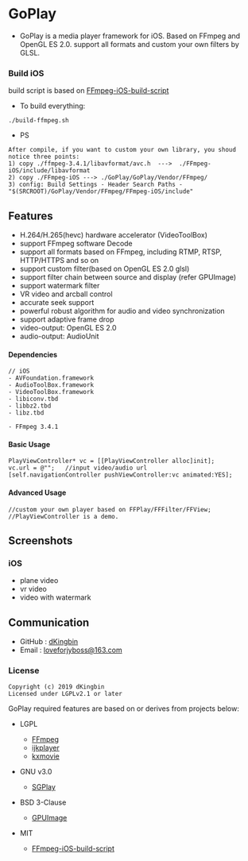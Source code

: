 # GoPlay
- GoPlay is a media player framework for iOS. Based on FFmpeg and OpenGL ES 2.0. support all formats and custom your own filters by GLSL.

### Build iOS

build script is based on [FFmpeg-iOS-build-script](https://github.com/kewlbear/FFmpeg-iOS-build-script)
	
* To build everything:
```
./build-ffmpeg.sh
```	
* PS
```
After compile, if you want to custom your own library, you shoud notice three points: 
1) copy ./ffmpeg-3.4.1/libavformat/avc.h  --->  ./FFmpeg-iOS/include/libavformat
2) copy ./FFmpeg-iOS ---> ./GoPlay/GoPlay/Vendor/FFmpeg/ 
3) config: Build Settings - Header Search Paths - "$(SRCROOT)/GoPlay/Vendor/FFmpeg/FFmpeg-iOS/include"
```

## Features

- H.264/H.265(hevc) hardware accelerator (VideoToolBox)
- support FFmpeg software Decode 
- support all formats based on FFmpeg, including RTMP, RTSP, HTTP/HTTPS and so on
- support custom filter(based on OpenGL ES 2.0 glsl)
- support filter chain between source and display (refer GPUImage)
- support watermark filter
- VR video and arcball control
- accurate seek support
- powerful robust algorithm for audio and video synchronization 
- support adaptive  frame drop
- video-output: OpenGL ES 2.0 
- audio-output: AudioUnit

#### Dependencies

```
// iOS
- AVFoundation.framework
- AudioToolBox.framework
- VideoToolBox.framework
- libiconv.tbd
- libbz2.tbd
- libz.tbd

- FFmpeg 3.4.1
```

#### Basic Usage

```
PlayViewController* vc = [[PlayViewController alloc]init];
vc.url = @"";	//input video/audio url
[self.navigationController pushViewController:vc animated:YES];
```

#### Advanced Usage

```
//custom your own player based on FFPlay/FFFilter/FFView;
//PlayViewController is a demo.
```

## Screenshots
### iOS

 - plane video
  ![]()
 - vr video
   ![]()
 - video with watermark
   ![]()
 
## Communication

- GitHub : [dKingbin](https://github.com/dKingbin)
- Email : loveforjyboss@163.com


### License

```
Copyright (c) 2019 dKingbin
Licensed under LGPLv2.1 or later
```

GoPlay required features are based on or derives from projects below:
- LGPL
  - [FFmpeg](http://git.videolan.org/?p=ffmpeg.git)
  - [ijkplayer](https://github.com/bilibili/ijkplayer)
  - [kxmovie](https://github.com/kolyvan/kxmovie)

- GNU v3.0
  - [SGPlay](https://github.com/libobjc/SGPlayer)

- BSD 3-Clause
  - [GPUImage](https://github.com/BradLarson/GPUImage)

- MIT
  - [FFmpeg-iOS-build-script](https://github.com/kewlbear/FFmpeg-iOS-build-script)

